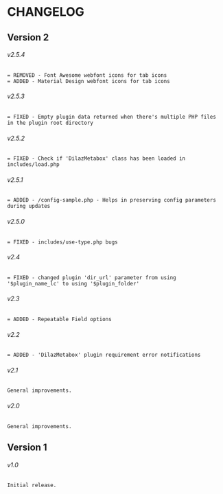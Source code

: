 # CHANGELOG

## Version 2

###### v2.5.4
```
= REMOVED - Font Awesome webfont icons for tab icons
= ADDED - Material Design webfont icons for tab icons
```
###### v2.5.3
```
= FIXED - Empty plugin data returned when there's multiple PHP files in the plugin root directory
```
###### v2.5.2
```
= FIXED - Check if 'DilazMetabox' class has been loaded in includes/load.php
```
###### v2.5.1
```
= ADDED - /config-sample.php - Helps in preserving config parameters during updates
```
###### v2.5.0
```
= FIXED - includes/use-type.php bugs
```
###### v2.4
```
= FIXED - changed plugin 'dir_url' parameter from using '$plugin_name_lc' to using '$plugin_folder'
```
###### v2.3
```
= ADDED - Repeatable Field options
```
###### v2.2
```
= ADDED - 'DilazMetabox' plugin requirement error notifications
```
###### v2.1
```
General improvements.
```
###### v2.0
```
General improvements.
```
## Version 1
###### v1.0
```
Initial release.
